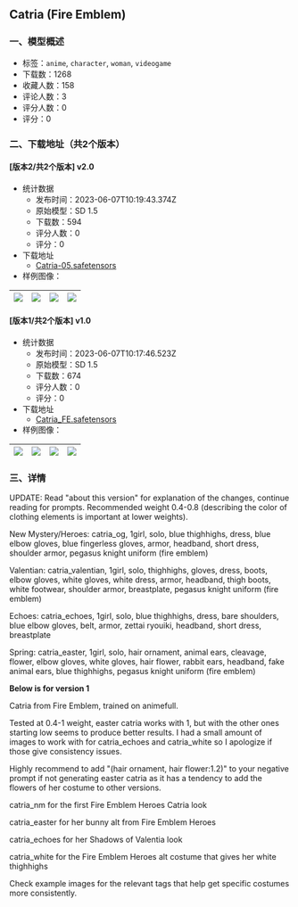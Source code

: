 ## Catria (Fire Emblem)
### 一、模型概述

- 标签：`anime`, `character`, `woman`, `videogame`
- 下载数：1268
- 收藏人数：158
- 评论人数：3
- 评分人数：0
- 评分：0

### 二、下载地址（共2个版本）

#### [版本2/共2个版本] v2.0

- 统计数据
  - 发布时间：2023-06-07T10:19:43.374Z
  - 原始模型：SD 1.5
  - 下载数：594
  - 评分人数：0
  - 评分：0
- 下载地址
  - [Catria-05.safetensors](https://civitai.com/api/download/models/90970)
- 样例图像：

| <img src="https://image.civitai.com/xG1nkqKTMzGDvpLrqFT7WA/227872bb-d74a-4f47-9ab9-8e424ea3ae0d/width=450/1060165.jpeg" /> | <img src="https://image.civitai.com/xG1nkqKTMzGDvpLrqFT7WA/6f573409-9e9a-4e51-983a-f706232f772f/width=450/1060164.jpeg" /> | <img src="https://image.civitai.com/xG1nkqKTMzGDvpLrqFT7WA/3f5ea7f5-66ae-496e-87ff-857f5797f6f4/width=450/1060161.jpeg" /> | <img src="https://image.civitai.com/xG1nkqKTMzGDvpLrqFT7WA/07da4f66-8ae7-414f-9bd8-69b1f7baeb3d/width=450/1060162.jpeg" /> |
| ---- | ---- | ---- | ---- |

#### [版本1/共2个版本] v1.0

- 统计数据
  - 发布时间：2023-06-07T10:17:46.523Z
  - 原始模型：SD 1.5
  - 下载数：674
  - 评分人数：0
  - 评分：0
- 下载地址
  - [Catria_FE.safetensors](https://civitai.com/api/download/models/51437)
- 样例图像：

| <img src="https://image.civitai.com/xG1nkqKTMzGDvpLrqFT7WA/9d0dc55b-6c2a-48f1-6758-e53f4dc6fb00/width=450/553928.jpeg" /> | <img src="https://image.civitai.com/xG1nkqKTMzGDvpLrqFT7WA/b6640171-0975-482b-0c12-2e6dcf0e0a00/width=450/553931.jpeg" /> | <img src="https://image.civitai.com/xG1nkqKTMzGDvpLrqFT7WA/df925e55-4c31-42f7-4ab2-798b09401100/width=450/553930.jpeg" /> | <img src="https://image.civitai.com/xG1nkqKTMzGDvpLrqFT7WA/b9f6e77a-f795-48cf-fbcb-7b36fc727d00/width=450/553917.jpeg" /> |
| ---- | ---- | ---- | ---- |


### 三、详情
<p>UPDATE: Read "about this version" for explanation of the changes, continue reading for prompts. Recommended weight 0.4-0.8 (describing the color of clothing elements is important at lower weights).</p><p></p><p>New Mystery/Heroes: catria_og, 1girl, solo, blue thighhighs, dress, blue elbow gloves, blue fingerless gloves, armor, headband, short dress, shoulder armor, pegasus knight uniform (fire emblem)</p><p>Valentian: catria_valentian, 1girl, solo, thighhighs, gloves, dress, boots, elbow gloves, white gloves, white dress, armor, headband, thigh boots, white footwear, shoulder armor, breastplate, pegasus knight uniform (fire emblem)</p><p>Echoes: catria_echoes, 1girl, solo, blue thighhighs, dress, bare shoulders, blue elbow gloves, belt, armor, zettai ryouiki, headband, short dress, breastplate</p><p>Spring: catria_easter, 1girl, solo, hair ornament, animal ears, cleavage, flower, elbow gloves, white gloves, hair flower, rabbit ears, headband, fake animal ears, blue thighhighs, pegasus knight uniform (fire emblem)</p><p></p><p><strong>Below is for version 1</strong></p><p>Catria from Fire Emblem, trained on animefull.</p><p></p><p>Tested at 0.4-1 weight, easter catria works with 1, but with the other ones starting low seems to produce better results. I had a small amount of images to work with for catria_echoes and catria_white so I apologize if those give consistency issues.</p><p></p><p>Highly recommend to add "(hair ornament, hair flower:1.2)" to your negative prompt if not generating easter catria as it has a tendency to add the flowers of her costume to other versions.</p><p></p><p>catria_nm for the first Fire Emblem Heroes Catria look</p><p>catria_easter for her bunny alt from Fire Emblem Heroes</p><p>catria_echoes for her Shadows of Valentia look</p><p>catria_white for the Fire Emblem Heroes alt costume that gives her white thighhighs</p><p>Check example images for the relevant tags that help get specific costumes more consistently.</p>